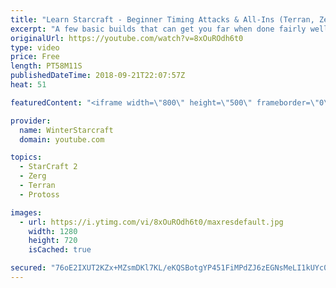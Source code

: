 ```yaml
---
title: "Learn Starcraft - Beginner Timing Attacks & All-Ins (Terran, Zerg & Protoss)"
excerpt: "A few basic builds that can get you far when done fairly well. Also important is how not to overextend and lose everything."
originalUrl: https://youtube.com/watch?v=8xOuROdh6t0
type: video
price: Free
length: PT58M11S
publishedDateTime: 2018-09-21T22:07:57Z
heat: 51

featuredContent: "<iframe width=\"800\" height=\"500\" frameborder=\"0\" src=\"https://www.youtube.com/embed/8xOuROdh6t0\" allow=\"accelerometer; autoplay; encrypted-media; gyroscope; picture-in-picture\" allowfullscreen></iframe>"

provider:
  name: WinterStarcraft
  domain: youtube.com

topics:
  - StarCraft 2
  - Zerg
  - Terran
  - Protoss

images:
  - url: https://i.ytimg.com/vi/8xOuROdh6t0/maxresdefault.jpg
    width: 1280
    height: 720
    isCached: true

secured: "76oE2IXUT2KZx+MZsmDKl7KL/eKQSBotgYP451FiMPdZJ6zEGNsMeLI1kUYc0c55HmYkhKt3rNpvcz9v50QvBh63L2ZNn77H1afJ0UKEK0iXe0B2r6BtaHMMDKXtYF/c9lBKnoAXZomIBIeCh0D3OEZyk5ENsy/hpjVWwzQ3IwryiDNahheibZbk/WySasmVjPTqMEl1utU34mLC1r3m+24Lsx4zpkmdoJCU2mmNv6Bhv3fRXsKzTTKaoFwvVGvNkRYQklthKZXTESAPtRrFJqu3YBzryEGAjTgO2lqxU/261jdG8VKMD1muWUQX69x0EvsHqWNuw2cm/rK/vrfetQ5gNTexA2psR8ZrQCwGWqhwjAdAK0mfYdxJgKgQ+3fy22BgSMQwNlI/OkjOngMQ5iUh0/wkiD9d1HYyOwUYjBw=;GxuaheBrHZ05jjTEqPjLUg=="
---
```


